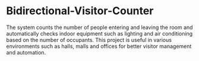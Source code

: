 # Bidirectional-Visitor-Counter
The system counts the number of people entering and leaving the room and automatically checks indoor equipment such as lighting and air conditioning based on the number of occupants. This project is useful in various environments such as halls, malls and offices for better visitor management and automation.
